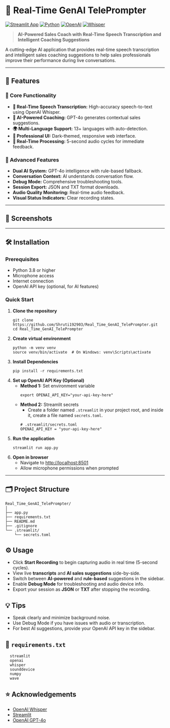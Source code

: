# 🎤 Real-Time GenAI TelePrompter

[![Streamlit App](https://static.streamlit.io/badges/streamlit_badge_black_white.svg)](https://streamlit.io/)
[![Python](https://img.shields.io/badge/python-3.8+-blue.svg)](https://www.python.org/downloads/)
[![OpenAI](https://img.shields.io/badge/OpenAI-GPT--4o-green.svg)](https://openai.com/)
[![Whisper](https://img.shields.io/badge/OpenAI-Whisper-orange.svg)](https://github.com/openai/whisper)

> **AI-Powered Sales Coach with Real-Time Speech Transcription and Intelligent Coaching Suggestions**

A cutting-edge AI application that provides real-time speech transcription and intelligent sales coaching suggestions to help sales professionals improve their performance during live conversations.

---

## 🌟 Features

### 🎯 Core Functionality

- **🎤 Real-Time Speech Transcription:** High-accuracy speech-to-text using OpenAI Whisper.
- **🤖 AI-Powered Coaching:** GPT-4o generates contextual sales suggestions.
- **🌍 Multi-Language Support:** 13+ languages with auto-detection.
- **📱 Professional UI:** Dark-themed, responsive web interface.
- **🔄 Real-Time Processing:** 5-second audio cycles for immediate feedback.

### 🚀 Advanced Features

- **Dual AI System:** GPT-4o intelligence with rule-based fallback.
- **Conversation Context:** AI understands conversation flow.
- **Debug Mode:** Comprehensive troubleshooting tools.
- **Session Export:** JSON and TXT format downloads.
- **Audio Quality Monitoring:** Real-time audio feedback.
- **Visual Status Indicators:** Clear recording states.

---

## 📸 Screenshots

<!-- Add screenshots of your app here for better illustration! -->
<!-- Example:
![Main Interface](screenshots/main_interface.png)
![Debug Mode](screenshots/debug_mode.png)
-->

---

## 🛠️ Installation

### Prerequisites

- Python 3.8 or higher
- Microphone access
- Internet connection
- OpenAI API key (optional, for AI features)

### Quick Start

1. **Clone the repository**
    ```
    git clone https://github.com/Shruti192903/Real_Time_GenAI_TelePrompter.git
    cd Real_Time_GenAI_TelePrompter
    ```
2. **Create virtual environment**
    ```
    python -m venv venv
    source venv/bin/activate  # On Windows: venv\Scripts\activate
    ```
3. **Install Dependencies**
    ```
    pip install -r requirements.txt
    ```
4. **Set up OpenAI API Key (Optional)**
    - **Method 1:** Set environment variable
        ```
        export OPENAI_API_KEY="your-api-key-here"
        ```
    - **Method 2:** Streamlit secrets
        - Create a folder named `.streamlit` in your project root, and inside it, create a file named `secrets.toml`.
        ```
        # .streamlit/secrets.toml
        OPENAI_API_KEY = "your-api-key-here"
        ```
5. **Run the application**
    ```
    streamlit run app.py
    ```
6. **Open in browser**
    - Navigate to [http://localhost:8501](http://localhost:8501)
    - Allow microphone permissions when prompted

---

## 🗂️ Project Structure
``` 
Real_Time_GenAI_TelePrompter/
│
├── app.py
├── requirements.txt
├── README.md
├── .gitignore
└── .streamlit/
    └── secrets.toml
```

## ⚙️ Usage

-   Click **Start Recording** to begin capturing audio in real time (5-second cycles).
-   View live **transcripts** and **AI sales suggestions** side-by-side.
-   Switch between **AI-powered** and **rule-based** suggestions in the sidebar.
-   Enable **Debug Mode** for troubleshooting and audio device info.
-   Export your session as **JSON** or **TXT** after stopping the recording.

## 💡 Tips

-   Speak clearly and minimize background noise.
-   Use Debug Mode if you have issues with audio or transcription.
-   For best AI suggestions, provide your OpenAI API key in the sidebar.

## 📝 `requirements.txt`
```
  streamlit
  openai
  whisper
  sounddevice
  numpy
  wave
```

  ## ⭐ Acknowledgements

-   [OpenAI Whisper](https://github.com/openai/whisper)
-   [Streamlit](https://streamlit.io/)
-   [OpenAI GPT-4o](https://openai.com/)

